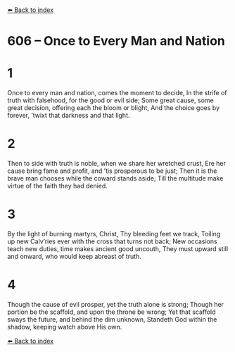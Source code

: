 [⬅️ Back to index](../README.md)

# 606 – Once to Every Man and Nation


# 1
Once to every man and nation, comes the moment to decide,
In the strife of truth with falsehood, for the good or evil side;
Some great cause, some great decision, offering each the bloom or blight,
And the choice goes by forever, ’twixt that darkness and that light.

# 2
Then to side with truth is noble, when we share her wretched crust,
Ere her cause bring fame and profit, and ’tis prosperous to be just;
Then it is the brave man chooses while the coward stands aside,
Till the multitude make virtue of the faith they had denied.

# 3
By the light of burning martyrs, Christ, Thy bleeding feet we track,
Toiling up new Calv’ries ever with the cross that turns not back;
New occasions teach new duties, time makes ancient good uncouth,
They must upward still and onward, who would keep abreast of truth.

# 4
Though the cause of evil prosper, yet the truth alone is strong;
Though her portion be the scaffold, and upon the throne be wrong;
Yet that scaffold sways the future, and behind the dim unknown,
Standeth God within the shadow, keeping watch above His own.

[⬅️ Back to index](../README.md)
